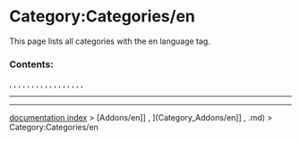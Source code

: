 # Category:Categories/en
This page lists all categories with the en language tag.

### Contents:

, , , , , , , , , , , , , , , , ,

_ _ _ _ _ _ _ _ _ _ _ _ _ _ _ _ _ _ _

---
[documentation index](../README.md) > [Addons/en]] , ](Category_Addons/en]] , .md) > Category:Categories/en
